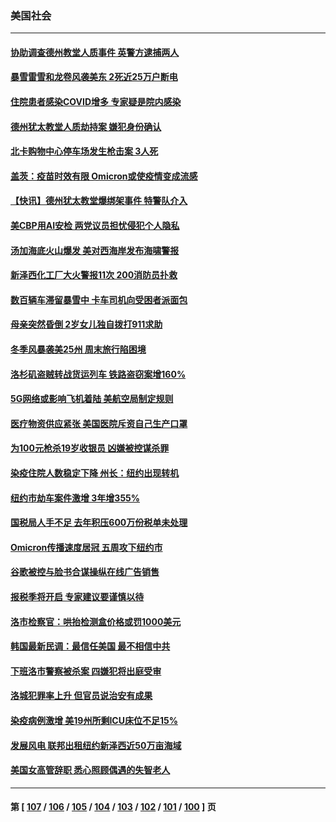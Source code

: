 ### 美国社会
---
#### [协助调查德州教堂人质事件 英警方逮捕两人](../../pages/ncid1078160/n13509556.md) 
#### [暴雪雷雪和龙卷风袭美东 2死近25万户断电](../../pages/ncid1078160/n13509660.md) 
#### [住院患者感染COVID增多 专家疑是院内感染](../../pages/ncid1078160/n13509324.md) 
#### [德州犹太教堂人质劫持案 嫌犯身份确认](../../pages/ncid1078160/n13509085.md) 
#### [北卡购物中心停车场发生枪击案 3人死](../../pages/ncid1078160/n13509069.md) 
#### [盖茨：疫苗时效有限 Omicron或使疫情变成流感](../../pages/ncid1078160/n13507560.md) 
#### [【快讯】德州犹太教堂爆绑架事件 特警队介入](../../pages/ncid1078160/n13507332.md) 
#### [美CBP用AI安检 两党议员担忧侵犯个人隐私](../../pages/ncid1078160/n13507183.md) 
#### [汤加海底火山爆发 美对西海岸发布海啸警报](../../pages/ncid1078160/n13507146.md) 
#### [新泽西化工厂大火警报11次 200消防员扑救](../../pages/ncid1078160/n13507006.md) 
#### [数百辆车滞留暴雪中 卡车司机向受困者派面包](../../pages/ncid1078160/n13506498.md) 
#### [母亲突然昏倒 2岁女儿独自拨打911求助](../../pages/ncid1078160/n13506534.md) 
#### [冬季风暴袭美25州 周末旅行陷困境](../../pages/ncid1078160/n13506913.md) 
#### [洛杉矶盗贼转战货运列车 铁路盗窃案增160%](../../pages/ncid1078160/n13506330.md) 
#### [5G网络或影响飞机着陆 美航空局制定规则](../../pages/ncid1078160/n13505932.md) 
#### [医疗物资供应紧张 美国医院斥资自己生产口罩](../../pages/ncid1078160/n13505982.md) 
#### [为100元枪杀19岁收银员 凶嫌被控谋杀罪](../../pages/ncid1078160/n13506032.md) 
#### [染疫住院人数稳定下降 州长：纽约出现转机](../../pages/ncid1078160/n13506054.md) 
#### [纽约市劫车案件激增 3年增355%](../../pages/ncid1078160/n13506085.md) 
#### [国税局人手不足 去年积压600万份税单未处理](../../pages/ncid1078160/n13506011.md) 
#### [Omicron传播速度居冠 五周攻下纽约市](../../pages/ncid1078160/n13506059.md) 
#### [谷歌被控与脸书合谋操纵在线广告销售](../../pages/ncid1078160/n13505506.md) 
#### [报税季将开启 专家建议要谨慎以待](../../pages/ncid1078160/n13505946.md) 
#### [洛市检察官：哄抬检测盒价格或罚1000美元](../../pages/ncid1078160/n13505926.md) 
#### [韩国最新民调：最信任美国 最不相信中共](../../pages/ncid1078160/n13505850.md) 
#### [下班洛市警察被杀案 四嫌犯将出庭受审](../../pages/ncid1078160/n13505736.md) 
#### [洛城犯罪率上升 但官员说治安有成果](../../pages/ncid1078160/n13505567.md) 
#### [染疫病例激增 美19州所剩ICU床位不足15%](../../pages/ncid1078160/n13505162.md) 
#### [发展风电 联邦出租纽约新泽西近50万亩海域](../../pages/ncid1078160/n13505250.md) 
#### [美国女高管辞职 悉心照顾偶遇的失智老人](../../pages/ncid1078160/n13504265.md) 

---
#### 第 [ [107](./107.md) / [106](./106.md) / [105](./105.md) / [104](./104.md) / [103](./103.md) / [102](./102.md) / [101](./101.md) / [100](./100.md) ] 页
